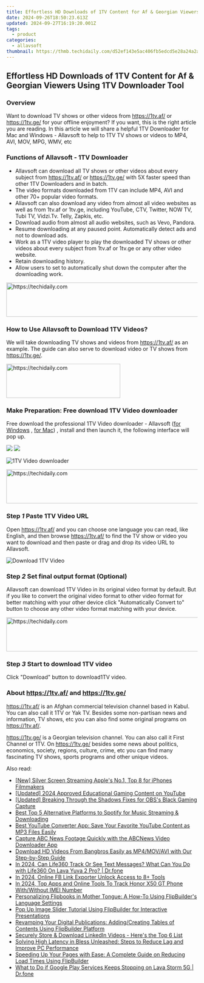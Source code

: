 ```yaml
---
title: Effortless HD Downloads of 1TV Content for Af & Georgian Viewers Using 1TV Downloader Tool
date: 2024-09-26T18:50:23.613Z
updated: 2024-09-27T16:19:20.001Z
tags:
  - product
categories:
  - allavsoft
thumbnail: https://thmb.techidaily.com/d52ef143e5ac406fb5edcd5e28a24a2a1379f299efd751d4b382d0440e3e89ad.jpg
---
```


## Effortless HD Downloads of 1TV Content for Af & Georgian Viewers Using 1TV Downloader Tool

### Overview

Want to download TV shows or other videos from <https://1tv.af/> or <https://1tv.ge/> for your offline enjoyment? If you want, this is the right article you are reading. In this article we will share a helpful 1TV Downloader for Mac and Windows - Allavsoft to help to 1TV TV shows or videos to MP4, AVI, MOV, MPG, WMV, etc

### Functions of Allavsoft - 1TV Downloader

* Allavsoft can download all TV shows or other videos about every subject from <https://1tv.af/> or <https://1tv.ge/> with 5X faster speed than other 1TV Downloaders and in batch.
* The video formats downloaded from 1TV can include MP4, AVI and other 70+ popular video formats.
* Allavsoft can also download any video from almost all video websites as well as from 1tv.af or 1tv.ge, including YouTube, CTV, Twitter, NOW TV, Tubi TV, Vidzi.Tv. Telly, Zapkis, etc.
* Download audio from almost all audio websites, such as Vevo, Pandora.
* Resume downloading at any paused point. Automatically detect ads and not to download ads.
* Work as a 1TV video player to play the downloaded TV shows or other videos about every subject from 1tv.af or 1tv.ge or any other video website.
* Retain downloading history.
* Allow users to set to automatically shut down the computer after the downloading work.

<!-- affiliate ads begin -->
<a href="https://aligracehair.sjv.io/c/5597632/1902309/19272" target="_top" id="1902309">
  <img src="//a.impactradius-go.com/display-ad/19272-1902309" border="0" alt="https://techidaily.com" width="728" height="90"/>
</a>
<img height="0" width="0" src="https://aligracehair.sjv.io/i/5597632/1902309/19272" style="position:absolute;visibility:hidden;" border="0" />
<!-- affiliate ads end -->

### How to Use Allavsoft to Download 1TV Videos?

We will take downloading TV shows and videos from <https://1tv.af/> as an example. The guide can also serve to download video or TV shows from <https://1tv.ge/>.

<!-- affiliate ads begin -->
<a href="https://aligracehair.sjv.io/c/5597632/1885999/19272" target="_top" id="1885999">
  <img src="//a.impactradius-go.com/display-ad/19272-1885999" border="0" alt="https://techidaily.com" width="300" height="90"/>
</a>
<img height="0" width="0" src="https://aligracehair.sjv.io/i/5597632/1885999/19272" style="position:absolute;visibility:hidden;" border="0" />
<!-- affiliate ads end -->

### Make Preparation: Free download 1TV Video downloader

Free download the professional 1TV Video downloader - Allavsoft ([for Windows](https://tools.techidaily.com/allavsoft/products/) , [for Mac](https://tools.techidaily.com/allavsoft/products/)) , install and then launch it, the following interface will pop up.

[![](https://www.allavsoft.com/how-to/../images/how-to/free-download-win.jpg)](https://tools.techidaily.com/allavsoft/products/) [![](https://www.allavsoft.com/how-to/../images/how-to/free-download-mac.jpg)](https://tools.techidaily.com/allavsoft/products/)

![1TV Video downloader](https://www.allavsoft.com/how-to/../images/allavsoft/screen-shot-600.jpg)

<!-- affiliate ads begin -->
<a href="https://appsumo.8odi.net/c/5597632/2044585/7443" target="_top" id="2044585">
  <img src="//a.impactradius-go.com/display-ad/7443-2044585" border="0" alt="https://techidaily.com" width="728" height="90"/>
</a>
<img height="0" width="0" src="https://appsumo.8odi.net/i/5597632/2044585/7443" style="position:absolute;visibility:hidden;" border="0" />
<!-- affiliate ads end -->

### Step _1_ Paste 1TV Video URL

Open <https://1tv.af/> and you can choose one language you can read, like English, and then browse <https://1tv.af/> to find the TV show or video you want to download and then paste or drag and drop its video URL to Allavsoft.

![Download 1TV Video](https://www.allavsoft.com/how-to/../images/how-to/download-jibjab-videos/download-jibjab-videos.jpg)

### Step _2_ Set final output format (Optional)

Allavsoft can download 1TV Video in its original video format by default. But if you like to convert the original video format to other video format for better matching with your other device click "Automatically Convert to" button to choose any other video format matching with your device.

<!-- affiliate ads begin -->
<a href="https://appsumo.8odi.net/c/5597632/2082521/7443" target="_top" id="2082521">
  <img src="//a.impactradius-go.com/display-ad/7443-2082521" border="0" alt="https://techidaily.com" width="728" height="90"/>
</a>
<img height="0" width="0" src="https://appsumo.8odi.net/i/5597632/2082521/7443" style="position:absolute;visibility:hidden;" border="0" />
<!-- affiliate ads end -->

### Step _3_ Start to download 1TV video

Click "Download" button to download1TV video.

### About <https://1tv.af/> and <https://1tv.ge/>

<https://1tv.af/> is an Afghan commercial television channel based in Kabul. You can also call it 1TV or Yak TV. Besides some non-partisan news and information, TV shows, etc you can also find some original programs on <https://1tv.af/>.

<https://1tv.ge/> is a Georgian television channel. You can also call it First Channel or 1TV. On <https://1tv.ge/> besides some news about politics, economics, society, regions, culture, crime, etc you can find many fascinating TV shows, sports programs and other unique videos.

<ins class="adsbygoogle"
     style="display:block"
     data-ad-format="autorelaxed"
     data-ad-client="ca-pub-7571918770474297"
     data-ad-slot="1223367746"></ins>

<ins class="adsbygoogle"
     style="display:block"
     data-ad-client="ca-pub-7571918770474297"
     data-ad-slot="8358498916"
     data-ad-format="auto"
     data-full-width-responsive="true"></ins>

<span class="atpl-alsoreadstyle">Also read:</span>
<div><ul>
<li><a href="https://fox-access.techidaily.com/new-silver-screen-streaming-apples-no1-top-8-for-iphones-filmmakers/"><u>[New] Silver Screen Streaming Apple's No.1, Top 8 for iPhones Filmmakers</u></a></li>
<li><a href="https://youtube-data.techidaily.com/ed-2024-approved-educational-gaming-content-on-youtube/"><u>[Updated] 2024 Approved Educational Gaming Content on YouTube</u></a></li>
<li><a href="https://video-capture.techidaily.com/updated-breaking-through-the-shadows-fixes-for-obss-black-gaming-capture/"><u>[Updated] Breaking Through the Shadows Fixes for OBS's Black Gaming Capture</u></a></li>
<li><a href="https://discover-bytes.techidaily.com/best-top-5-alternative-platforms-to-spotify-for-music-streaming-and-downloading/"><u>Best Top 5 Alternative Platforms to Spotify for Music Streaming & Downloading</u></a></li>
<li><a href="https://discover-bytes.techidaily.com/best-youtube-converter-app-save-your-favorite-youtube-content-as-mp3-files-easily/"><u>Best YouTube Converter App: Save Your Favorite YouTube Content as MP3 Files Easily</u></a></li>
<li><a href="https://discover-bytes.techidaily.com/capture-abc-news-footage-quickly-with-the-abcnews-video-downloader-app/"><u>Capture ABC News Footage Quickly with the ABCNews Video Downloader App</u></a></li>
<li><a href="https://discover-bytes.techidaily.com/download-hd-videos-from-bangbros-easily-as-mp4movavi-with-our-step-by-step-guide/"><u>Download HD Videos From Bangbros Easily as MP4/MOV/AVI with Our Step-by-Step Guide</u></a></li>
<li><a href="https://change-location.techidaily.com/in-2024-can-life360-track-or-see-text-messages-what-can-you-do-with-life360-on-lava-yuva-2-pro-drfone-by-drfone-virtual-android/"><u>In 2024, Can Life360 Track Or See Text Messages? What Can You Do with Life360 On Lava Yuva 2 Pro? | Dr.fone</u></a></li>
<li><a href="https://facebook-video-content.techidaily.com/in-2024-online-fb-link-exporter-unlock-access-to-8plus-tools/"><u>In 2024, Online FB Link Exporter Unlock Access to 8+ Tools</u></a></li>
<li><a href="https://unlock-android.techidaily.com/in-2024-top-apps-and-online-tools-to-track-honor-x50-gt-phone-withwithout-imei-number-by-drfone-android/"><u>In 2024, Top Apps and Online Tools To Track Honor X50 GT Phone With/Without IMEI Number</u></a></li>
<li><a href="https://discover-bytes.techidaily.com/personalizing-flipbooks-in-mother-tongue-a-how-to-using-flipbuilders-language-settings/"><u>Personalizing Flipbooks in Mother Tongue: A How-To Using FlipBuilder's Language Settings</u></a></li>
<li><a href="https://discover-bytes.techidaily.com/pop-up-image-slider-tutorial-using-flipbuilder-for-interactive-presentations/"><u>Pop Up Image Slider Tutorial Using FlipBuilder for Interactive Presentations</u></a></li>
<li><a href="https://discover-bytes.techidaily.com/revamping-your-digital-publications-addingcreating-tables-of-contents-using-flipbuilder-platform/"><u>Revamping Your Digital Publications: Adding/Creating Tables of Contents Using FlipBuilder Platform</u></a></li>
<li><a href="https://extra-information.techidaily.com/securely-store-and-download-linkedin-videos-heres-the-top-6-list/"><u>Securely Store & Download LinkedIn Videos - Here's the Top 6 List</u></a></li>
<li><a href="https://program-issues.techidaily.com/solving-high-latency-in-bless-unleashed-steps-to-reduce-lag-and-improve-pc-performance/"><u>Solving High Latency in Bless Unleashed: Steps to Reduce Lag and Improve PC Performance</u></a></li>
<li><a href="https://discover-bytes.techidaily.com/speeding-up-your-pages-with-ease-a-complete-guide-on-reducing-load-times-using-flipbuilder/"><u>Speeding Up Your Pages with Ease: A Complete Guide on Reducing Load Times Using FlipBuilder</u></a></li>
<li><a href="https://howto.techidaily.com/what-to-do-if-google-play-services-keeps-stopping-on-lava-storm-5g-drfone-by-drfone-fix-android-problems-fix-android-problems/"><u>What to Do if Google Play Services Keeps Stopping on Lava Storm 5G | Dr.fone</u></a></li>
</ul></div>


